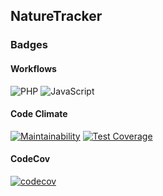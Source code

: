 ## NatureTracker

### Badges

#### Workflows

![PHP](https://github.com/spiritsaint/naturetracker/workflows/PHP/badge.svg)
![JavaScript](https://github.com/spiritsaint/naturetracker/workflows/JavaScript/badge.svg)

#### Code Climate

[![Maintainability](https://api.codeclimate.com/v1/badges/ecb54b9da77218e5ee75/maintainability)](https://codeclimate.com/github/SpiritSaint/NatureTracker/maintainability)
[![Test Coverage](https://api.codeclimate.com/v1/badges/ecb54b9da77218e5ee75/test_coverage)](https://codeclimate.com/github/SpiritSaint/NatureTracker/test_coverage)

#### CodeCov

[![codecov](https://codecov.io/gh/SpiritSaint/NatureTracker/branch/master/graph/badge.svg)](https://codecov.io/gh/SpiritSaint/NatureTracker)

